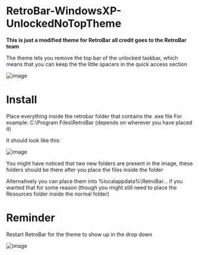 # RetroBar-WindowsXP-UnlockedNoTopTheme
**This is just a modified theme for RetroBar all credit goes to the RetroBar team**

The theme lets you remove the top bar of the unlocked taskbar, which means that you can keep the the little spacers in the quick access section

![image](https://github.com/wheaow/RetroBar-WindowsXP-UnlockedNoTopTheme/assets/166916970/874e838e-998a-4b6b-a913-93a86a52b88e)

# Install
Place everything inside the retrobar folder that contains the .exe file
For example: C:\Program Files\RetroBar (depends on wherever you have placed it)

It should look like this:

![image](https://github.com/wheaow/RetroBar-WindowsXP-UnlockedNoTopTheme/assets/166916970/06e8ac5c-9bf4-4c4b-8200-39570400ee37)

You might have noticed that two new folders are present in the image, these folders should be there after you place the files inside the folder

Alternatively you can place them into %localappdata%\RetroBar... if you wanted that for some reason (though you might still need to place the Resources folder inside the normal folder)

# Reminder
Restart RetroBar for the theme to show up in the drop down

![image](https://github.com/wheaow/RetroBar-WindowsXP-UnlockedNoTopTheme/assets/166916970/41f5708d-c77b-4057-90be-cb336a3be3ea)
